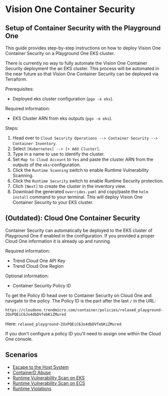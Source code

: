 # Vision One Container Security

## Setup of Container Security with the Playground One

This guide provides step-by-step instructions on how to deploy Vision One Container Security on a Playground One EKS cluster.

There is currently no way to fully automate the Vision One Container Security deployment the an EKS cluster. This process will be automated in the near future so that Vision One Container Security can be deployed via Terraform.

Prerequisites:

- Deployed eks cluster configuration (`pgo -a eks`).

Required information:

- EKS Cluster ARN from eks outputs (`pgo -o eks`).

Steps:

1. Head over to `Cloud Security Operations --> Container Security --> Container Inventory`.
2. Select `[Kubernetes] --> [+ Add Cluster]`.
3. Type in a name to use to identify the cluster.
4. Set `Map to Cloud Account` to `Yes` and paste the cluster ARN from the outputs of the `eks`-configuration.
5. Click the `Runtime Scanning` switch to enable Runtime Vulnerability Scanning.
6. Click the `Runtime Security` switch to enable Runtime Security protection.
7. Clich `[Next]` to create the cluster in the inventory view.
8. Download the generated `overrides.yaml` and copy/paste the `helm install` command to your terminal. This will deploy Vision One Container Security to your EKS cluster.

## (Outdated): Cloud One Container Security

Container Security can automatically be deployed to the EKS cluster of Playground One if enabled in the configuration. If you provided a proper Cloud One information it is already up and running.

Required information:

- Trend Cloud One API Key
- Trend Cloud One Region

Optional information:

- Container Security Policy ID

To get the Policy ID head over to Container Security on Cloud One and navigate to the policy. The Policy ID is the part after the last `/` in the URL:

```ascii
https://cloudone.trendmicro.com/container/policies/relaxed_playground-2OxPQEiC6Jo4dbDVfebKiZMured
```

Here: `relaxed_playground-2OxPQEiC6Jo4dbDVfebKiZMured`

If you don't configure a policy ID you'll need to assign one within the Cloud One console.

## Scenarios

- [Escape to the Host System](../scenarios/container-security-eks-escape.md)
- [ContainerD Abuse](../scenarios/container-security-eks-dind-exploitation.md)
- [Runtime Vulnerability Scan on EKS](../scenarios/container-security-eks-runtime-vulnerability.md)
- [Runtime Vulnerability Scan on ECS](../scenarios/container-security-ecs-runtime-vulnerability.md)
- [Runtime Violations](../scenarios/container-security-eks-runtime-violations.md)
